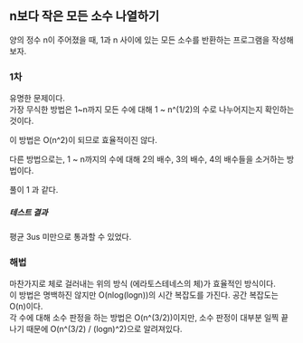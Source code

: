 ## n보다 작은 모든 소수 나열하기
양의 정수 n이 주어졌을 때, 1과 n 사이에 있는 모든 소수를 반환하는 프로그램을 작성해 보자.

### 1차
유명한 문제이다.   
가장 무식한 방법은 1~n까지 모든 수에 대해 1 ~ n^(1/2)의 수로 나누어지는지 확인하는 것이다.  

이 방법은 O(n^2)이 되므로 효율적이진 않다.  

다른 방법으로는, 1 ~ n까지의 수에 대해 2의 배수, 3의 배수, 4의 배수들을 소거하는 방법이다. 

풀이 1 과 같다.

##### 테스트 결과
평균 3us 미만으로 통과할 수 있었다. 

### 해법
마찬가지로 체로 걸러내는 위의 방식 (에라토스테네스의 체)가 효율적인 방식이다.  
이 방법은 명백하진 않지만 O(nlog(logn))의 시간 복잡도를 가진다. 공간 복잡도는 O(n)이다.  
각 수에 대해 소수 판정을 하는 방법은 O(n^(3/2))이지만, 소수 판정이 대부분 일찍 끝나기 때문에 
O(n^(3/2) / (logn)^2)으로 알려져있다.  

